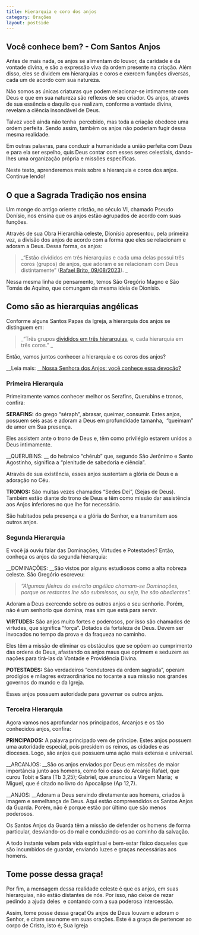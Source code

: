 ```yaml
---
title: Hierarquia e coro dos anjos
category: Orações
layout: postside
---
```


## Você conhece bem? - Com Santos Anjos 

Antes de mais nada, os anjos se alimentam do louvor, da caridade e da vontade divina, e são a expressão viva da ordem presente na criação. Além disso, eles se dividem em hierarquias e coros e exercem funções diversas, cada um de acordo com sua natureza.

Não somos as únicas criaturas que podem relacionar-se intimamente com Deus e que em sua natureza são reflexos de seu criador. Os anjos, através de sua essência e daquilo que realizam, conforme a vontade divina, revelam a ciência insondável de Deus.

Talvez você ainda não tenha  percebido, mas toda a criação obedece uma ordem perfeita. Sendo assim, também os anjos não poderiam fugir dessa mesma realidade.

Em outras palavras, para conduzir a humanidade a união perfeita com Deus e para ela ser espelho, quis Deus contar com esses seres celestiais, dando-lhes uma organização própria e missões específicas.

Neste texto, aprenderemos mais sobre a hierarquia e coros dos anjos. Continue lendo!

## __O que a Sagrada Tradição nos ensina__

Um monge do antigo oriente cristão, no século VI, chamado Pseudo Donísio, nos ensina que os anjos estão agrupados de acordo com suas funções.

Através de sua Obra Hierarchia celeste, Dionísio apresentou, pela primeira vez, a divisão dos anjos de acordo com a forma que eles se relacionam e adoram a Deus. Dessa forma, os anjos:

> _“Estão divididos em três hierarquias e cada uma delas possui três coros (grupos) de anjos, que adoram e se relacionam com Deus distintamente” ([Rafael Brito, 09/08/2023](https://rafaelbrito.com.br/a-hierarquia-dos-anjos-e-o-modo-da-adoracao-no-ceu/)). _

Nessa mesma linha de pensamento, temos São Gregório Magno e São Tomás de Aquino, que comungam da mesma ideia de Dionísio.

## __Como são as hierarquias angélicas__

Conforme alguns Santos Papas da Igreja, a hierarquia dos anjos se distinguem em:

> _“Três grupos [divididos em três hierarquias](https://formacao.cancaonova.com/igreja/catequese/conheca-hierarquias-e-os-coros-dos-anjos/), e, cada hierarquia em três coros.” _

Então, vamos juntos conhecer a hierarquia e os coros dos anjos?

__Leia mais: __[Nossa Senhora dos Anjos: você conhece essa devoção?](https://www.comsantosanjos.org.br/nossa-senhora-dos-anjos-voce-conhece-essa-devocao/)

### __Primeira Hierarquia__

Primeiramente vamos conhecer melhor os Serafins, Querubins e tronos, confira:

__SERAFINS:__ do grego “séraph”, abrasar, queimar, consumir. Estes anjos, possuem seis asas e adoram a Deus em profundidade tamanha,  “queimam” de amor em Sua presença.

Eles assistem ante o trono de Deus e, têm como privilégio estarem unidos a Deus intimamente.

__QUERUBINS: __ do hebraico “chérub” que, segundo São Jerônimo e Santo Agostinho, significa a “plenitude de sabedoria e ciência”.

Através de sua existência, esses anjos sustentam a glória de Deus e a adoração no Céu.

__TRONOS:__ São muitas vezes chamados “Sedes Dei”, (Sejas de Deus). Também estão diante do trono de Deus e têm como missão dar assistência aos Anjos inferiores no que lhe for necessário.

São habitados pela presença e a glória do Senhor, e a transmitem aos outros anjos.

### __Segunda Hierarquia__

E você já ouviu falar das Dominações, Virtudes e Potestades? Então, conheça os anjos da segunda hierarquia:

__DOMINAÇÕES: __São vistos por alguns estudiosos como a alta nobreza celeste. São Gregório escreveu:

> _“Algumas fileiras do exército angélico chamam-se Dominações, porque os restantes lhe são submissos, ou seja, lhe são obedientes”._

Adoram a Deus exercendo sobre os outros anjos o seu senhorio. Porém, não é um senhorio que domina, mas sim que está para servir.

__VIRTUDES:__ São anjos muito fortes e poderosos, por isso são chamados de virtudes, que significa “força”. Dotados da fortaleza de Deus. Devem ser invocados no tempo da prova e da fraqueza no caminho.

Eles têm a missão de eliminar os obstáculos que se opõem ao cumprimento das ordens de Deus, afastando os anjos maus que oprimem e seduzem as nações para tirá-las da Vontade e Providência Divina.

__POTESTADES:__ São verdadeiros “condutores da ordem sagrada”, operam prodígios e milagres extraordinários no tocante a sua missão nos grandes governos do mundo e da Igreja.

Esses anjos possuem autoridade para governar os outros anjos.

### __Terceira Hierarquia__

Agora vamos nos aprofundar nos principados, Arcanjos e os tão conhecidos anjos, confira:

__PRINCIPADOS:__ A palavra principado vem de príncipe. Estes anjos possuem uma autoridade especial, pois presidem os reinos, as cidades e as dioceses. Logo, são anjos que possuem uma ação mais extensa e universal.

__ARCANJOS: __São os anjos enviados por Deus em missões de maior importância junto aos homens, como foi o caso do Arcanjo Rafael, que curou Tobit e Sara (Tb 3,25); Gabriel, que anunciou a Virgem Maria;  e Miguel, que é citado no livro do Apocalipse (Ap 12,7).

__ANJOS: __Adoram a Deus servindo diretamente aos homens, criados à imagem e semelhança de Deus. Aqui estão compreendidos os Santos Anjos da Guarda. Porém, não é porque estão por último que são menos poderosos.

Os Santos Anjos da Guarda têm a missão de defender os homens de forma particular, desviando-os do mal e conduzindo-os ao caminho da salvação. 

A todo instante velam pela vida espiritual e bem-estar físico daqueles que são incumbidos de guardar, enviando luzes e graças necessárias aos homens.

## __Tome posse dessa graça!__

Por fim, a mensagem dessa realidade celeste é que os anjos, em suas hierarquias, não estão distantes de nós. Por isso, não deixe de rezar pedindo a ajuda deles  e contando com a sua poderosa intercessão.

Assim, tome posse dessa graça! Os anjos de Deus louvam e adoram o Senhor, e citam seu nome em suas orações. Este é a graça de pertencer ao corpo de Cristo, isto é, Sua Igreja
